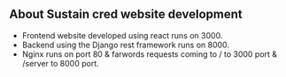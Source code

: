 ## About Sustain cred website development
* Frontend website developed using react runs on 3000.
* Backend using the Django rest framework runs on 8000.
* Nginx runs on port 80 & farwords requests coming to / to 3000 port & /server to 8000 port.
